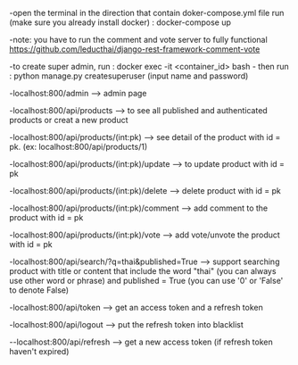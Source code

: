 -open the terminal in the direction that contain doker-compose.yml file run (make sure you already install docker) : docker-compose up

-note: you have to run the comment and vote server to fully functional https://github.com/leducthai/django-rest-framework-comment-vote

-to create super admin, run : docker exec -it <container_id> bash
    - then run : python manage.py createsuperuser (input name and password)

-localhost:800/admin --> admin page

-localhost:800/api/products --> to see all published and authenticated products or creat a new product

-localhost:800/api/products/(int:pk) --> see detail of the product with id = pk.
(ex: localhost:800/api/products/1) 

-localhost:800/api/products/(int:pk)/update --> to update product with id = pk 

-localhost:800/api/products/(int:pk)/delete --> delete product with id = pk

-localhost:800/api/products/(int:pk)/comment --> add comment to the product with id = pk

-localhost:800/api/products/(int:pk)/vote --> add vote/unvote the product with id = pk

-localhost:800/api/search/?q=thai&published=True --> support searching product with title or content that include the word "thai" (you can always use other word or phrase) and published = True (you can use '0' or 'False' to denote False)

-localhost:800/api/token --> get an access token and a refresh token

-localhost:800/api/logout --> put the refresh token into blacklist

--localhost:800/api/refresh --> get a new access token (if refresh token haven't expired)








